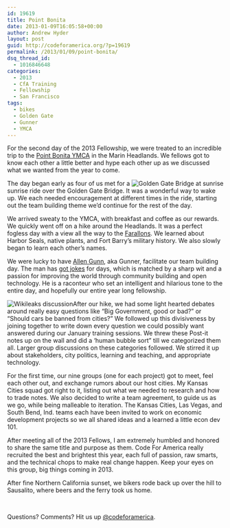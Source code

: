 ```yaml
---
id: 19619
title: Point Bonita
date: 2013-01-09T16:05:58+00:00
author: Andrew Hyder
layout: post
guid: http://codeforamerica.org/?p=19619
permalink: /2013/01/09/point-bonita/
dsq_thread_id:
  - 1016846648
categories:
  - 2013
  - CfA Training
  - Fellowship
  - San Francisco
tags:
  - bikes
  - Golden Gate
  - Gunner
  - YMCA
---
```

For the second day of the 2013 Fellowship, we were treated to an incredible trip to the <a href="http://www.ymcasf.org/ptbonita/" target="_blank">Point Bonita YMCA</a> in the Marin Headlands. We fellows got to know each other a little better and hype each other up as we discussed what we wanted from the year to come.

<img class="alignright" style="float: right;" src="http://i.imgur.com/k9kxSl.jpg" alt="Golden Gate Bridge at sunrise" />The day began early as four of us met for a sunrise ride over the Golden Gate Bridge. It was a wonderful way to wake up. We each needed encouragement at different times in the ride, starting out the team building theme we&#8217;d continue for the rest of the day.

We arrived sweaty to the YMCA, with breakfast and coffee as our rewards. We quickly went off on a hike around the Headlands. It was a perfect fogless day with a view all the way to the <a href="http://en.wikipedia.org/wiki/Farallon_Islands" target="_blank">Farallons</a>. We learned about Harbor Seals, native plants, and Fort Barry&#8217;s military history. We also slowly began to learn each other&#8217;s names.

We were lucky to have <a href="http://aspirationtech.org/about/people/gunner" target="_blank">Allen Gunn</a>, aka Gunner, facilitate our team building day. The man has <a href="http://www.youtube.com/watch?v=ASGynoDJze0" target="_blank">got jokes</a> for days, which is matched by a sharp wit and a passion for improving the world through community building and open technology. He is a raconteur who set an intelligent and hilarious tone to the entire day, and hopefully our entire year long fellowship.

<img class="alignright" src="http://i.imgur.com/7BjMll.jpg" alt="Wikileaks discussion" />After our hike, we had some light hearted debates around really easy questions like &#8220;Big Government, good or bad?&#8221; or &#8220;Should cars be banned from cities?&#8221; We followed up this divisiveness by joining together to write down every question we could possibly want answered during our January training sessions. We threw these Post-it notes up on the wall and did a &#8216;human bubble sort&#8221; till we categorized them all. Larger group discussions on these categories followed. We stirred it up about stakeholders, city politics, learning and teaching, and appropriate technology.

For the first time, our nine groups (one for each project) got to meet, feel each other out, and exchange rumors about our host cities. My Kansas Cities squad got right to it, listing out what we needed to research and how to trade notes. We also decided to write a team agreement, to guide us as we go, while being malleable to iteration. The Kansas Cities, Las Vegas, and South Bend, Ind. teams each have been invited to work on economic development projects so we all shared ideas and a learned a little econ dev 101.

<img class="alignright" style="float: right;" src="http://i.imgur.com/Jn2pTl.jpg" alt="" />After meeting all of the 2013 Fellows, I am extremely humbled and honored to share the same title and purpose as them. Code For America really recruited the best and brightest this year, each full of passion, raw smarts, and the technical chops to make real change happen. Keep your eyes on this group, big things coming in 2013.

After fine Northern California sunset, we bikers rode back up over the hill to Sausalito, where beers and the ferry took us home.

&nbsp;

Questions? Comments? Hit us up <a href="http://twitter.com/codeforamerica" target="_blank">@codeforamerica</a>.